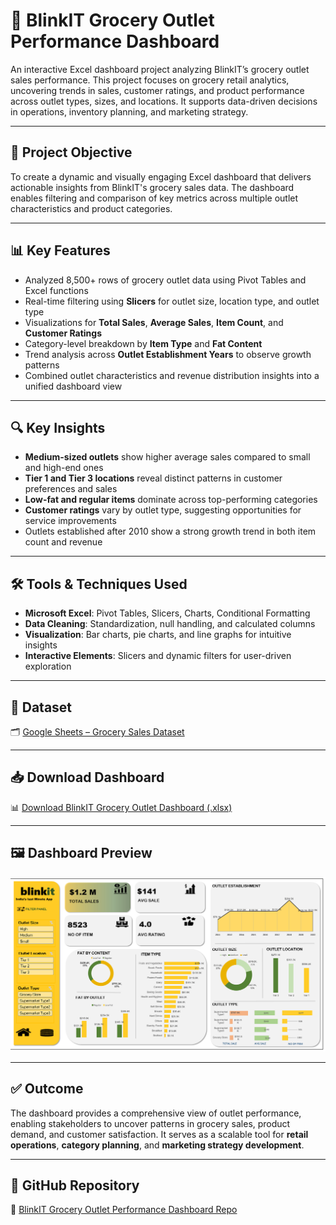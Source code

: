# 🛒 BlinkIT Grocery Outlet Performance Dashboard

An interactive Excel dashboard project analyzing BlinkIT’s grocery outlet sales performance. This project focuses on grocery retail analytics, uncovering trends in sales, customer ratings, and product performance across outlet types, sizes, and locations. It supports data-driven decisions in operations, inventory planning, and marketing strategy.

---

## 🎯 Project Objective

To create a dynamic and visually engaging Excel dashboard that delivers actionable insights from BlinkIT's grocery sales data. The dashboard enables filtering and comparison of key metrics across multiple outlet characteristics and product categories.

---

## 📊 Key Features

- Analyzed 8,500+ rows of grocery outlet data using Pivot Tables and Excel functions  
- Real-time filtering using **Slicers** for outlet size, location type, and outlet type  
- Visualizations for **Total Sales**, **Average Sales**, **Item Count**, and **Customer Ratings**  
- Category-level breakdown by **Item Type** and **Fat Content**  
- Trend analysis across **Outlet Establishment Years** to observe growth patterns  
- Combined outlet characteristics and revenue distribution insights into a unified dashboard view  

---

## 🔍 Key Insights

- **Medium-sized outlets** show higher average sales compared to small and high-end ones  
- **Tier 1 and Tier 3 locations** reveal distinct patterns in customer preferences and sales  
- **Low-fat and regular items** dominate across top-performing categories  
- **Customer ratings** vary by outlet type, suggesting opportunities for service improvements  
- Outlets established after 2010 show a strong growth trend in both item count and revenue  

---

## 🛠 Tools & Techniques Used

- **Microsoft Excel**: Pivot Tables, Slicers, Charts, Conditional Formatting  
- **Data Cleaning**: Standardization, null handling, and calculated columns  
- **Visualization**: Bar charts, pie charts, and line graphs for intuitive insights  
- **Interactive Elements**: Slicers and dynamic filters for user-driven exploration  

---

## 📂 Dataset

🗂️ [Google Sheets – Grocery Sales Dataset](https://docs.google.com/spreadsheets/d/1p0xQIDj8QnmfPzLnanuEErfyEKmDmlzy/edit?usp=sharing)

---

## 📥 Download Dashboard

📊 [Download BlinkIT Grocery Outlet Dashboard (.xlsx)](https://github.com/Tahseenahhamza/BlinkIT-Grocery-Outlet-Performance-Dashboard/blob/main/BlinkIT%20Grocery%20Outlet%20Performance%20Dashboard.xlsx)

---

## 🖼 Dashboard Preview

![Dashboard Preview](https://github.com/Tahseenahhamza/BlinkIT-Grocery-Outlet-Performance-Dashboard/blob/main/BlinkIT%20Grocery%20Outlet%20Performance%20Dashboard.png)

---

## ✅ Outcome

The dashboard provides a comprehensive view of outlet performance, enabling stakeholders to uncover patterns in grocery sales, product demand, and customer satisfaction. It serves as a scalable tool for **retail operations**, **category planning**, and **marketing strategy development**.

---

## 🔗 GitHub Repository

📎 [BlinkIT Grocery Outlet Performance Dashboard Repo](https://github.com/Tahseenahhamza/BlinkIT-Grocery-Outlet-Performance-Dashboard)

